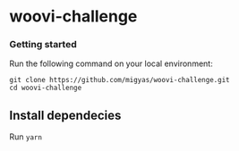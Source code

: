 # woovi-challenge

### Getting started

Run the following command on your local environment:

```shell
git clone https://github.com/migyas/woovi-challenge.git
cd woovi-challenge
```

## Install dependecies

Run `yarn`
